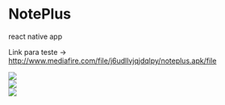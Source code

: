 # NotePlus
react native app

Link para teste -> http://www.mediafire.com/file/j6udllvjqjdqlpy/noteplus.apk/file


<img src="https://imgur.com/wdWJ3pv.jpg"> <br>
<img src="https://imgur.com/5bMFLhk.jpg"> <br>
<img src="https://imgur.com/WjytLJK.jpg"> <br>
